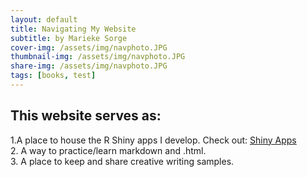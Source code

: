 ```yaml
---
layout: default
title: Navigating My Website
subtitle: by Marieke Sorge
cover-img: /assets/img/navphoto.JPG
thumbnail-img: /assets/img/navphoto.JPG
share-img: /assets/img/navphoto.JPG
tags: [books, test]
---
```

 
 ## This website serves as:  <br>
1.A place to house the R Shiny apps I develop. Check out: [Shiny Apps]("/Shinyapps.md") <br>
2. A way to practice/learn markdown and .html. <br>
3. A place to keep and share creative writing samples.
